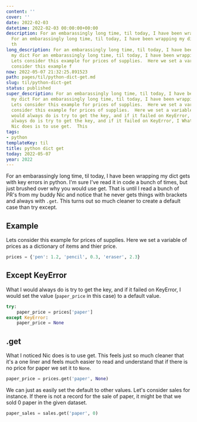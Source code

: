 ```yaml
---
content: ''
cover: ''
date: 2022-02-03
datetime: 2022-02-03 00:00:00+00:00
description: For an embarassingly long time, til today, I have been wrapping my dict
  For an embarassingly long time, til today, I have been wrapping my dict Lets consider
  th
long_description: For an embarassingly long time, til today, I have been wrapping
  my dict For an embarassingly long time, til today, I have been wrapping my dict
  Lets consider this example for prices of supplies.  Here we set a variable of Lets
  consider this example f
now: 2022-05-07 21:32:25.891523
path: pages/til/python-dict-get.md
slug: til/python-dict-get
status: published
super_description: For an embarassingly long time, til today, I have been wrapping
  my dict For an embarassingly long time, til today, I have been wrapping my dict
  Lets consider this example for prices of supplies.  Here we set a variable of Lets
  consider this example for prices of supplies.  Here we set a variable of What I
  would always do is try to get the key, and if it failed on KeyError, I What I would
  always do is try to get the key, and if it failed on KeyError, I What I noticed
  Nic does is to use get.  This
tags:
- python
templateKey: til
title: python dict get
today: 2022-05-07
year: 2022
---
```


For an embarassingly long time, til today, I have been wrapping my dict
gets with key errors in python.  I'm sure I've read it in code a bunch
of times, but just brushed over why you would use get.  That is until I
read a bunch of PR's from my buddy Nic and notice that he never gets
things with brackets and always with `.get`.  This turns out so much
cleaner to create a default case than try except.


## Example

Lets consider this example for prices of supplies.  Here we set a variable of
prices as a dictionary of items and thier price.

```python
prices = {'pen': 1.2, 'pencil', 0.3, 'eraser', 2.3}
```

## Except KeyError

What I would always do is try to get the key, and if it failed on KeyError, I
would set the value (`paper_price` in this case) to a default value.

```python
try:
    paper_price = prices['paper']
except KeyError:
    paper_price = None
```

## .get

What I noticed Nic does is to use get.  This feels just so much cleaner that
it's a one liner and feels much easier to read and understand that if there is
no price for paper we set it to `None`.

```python
paper_price = prices.get('paper', None)
```

We can just as easily set the default to other values.  Let's consider sales
for instance.  If there is not a record for the sale of paper, it might be that
we sold 0 paper in the given dataset.

```python
paper_sales = sales.get('paper', 0)
```